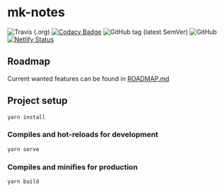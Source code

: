 # mk-notes
![Travis (.org)](https://travis-ci.org/Mo0812/MKNote.svg?branch=master)
[![Codacy Badge](https://api.codacy.com/project/badge/Grade/46c7b20ca75049faa16b17dbae04a6a5)](https://www.codacy.com/app/Mo0812/MKNote?utm_source=github.com&amp;utm_medium=referral&amp;utm_content=Mo0812/MKNote&amp;utm_campaign=Badge_Grade)
![GitHub tag (latest SemVer)](https://img.shields.io/github/tag/Mo0812/MKNote.svg)
![GitHub](https://img.shields.io/github/license/Mo0812/MKNote.svg)
[![Netlify Status](https://api.netlify.com/api/v1/badges/7e95ab40-6d50-4391-b42f-27f15aad7ce1/deploy-status)](https://app.netlify.com/sites/romantic-torvalds-50b43f/deploys)

## Roadmap

Current wanted features can be found in [ROADMAP.md](ROADMAP.md)

## Project setup
```
yarn install
```

### Compiles and hot-reloads for development
```
yarn serve
```

### Compiles and minifies for production
```
yarn build
```
